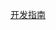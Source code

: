 [开发指南](https://github.com/redleaf-fe/redleaf-rc/blob/master/%E5%BC%80%E5%8F%91%E6%8C%87%E5%8D%97.md)